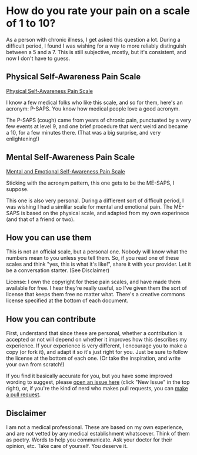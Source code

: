 # How do you rate your pain on a scale of 1 to 10?

As a person with chronic illness, I get asked this question a lot. During a difficult period, I found I was wishing for a way to more reliably distinguish between a 5 and a 7. This is still subjective, mostly, but it's consistent, and now I don't have to guess.

## Physical Self-Awareness Pain Scale

[Physical Self-Awareness Pain Scale](https://github.com/onealexharms/painscale/blob/master/physicalpainscale.md)

I know a few medical folks who like this scale, and so for them, here's an acronym: P-SAPS. You know how medical people love a good acronym. 

The P-SAPS (cough) came from years of chronic pain, punctuated by a very few events at level 9, and one brief procedure that went weird and became a 10, for a few minutes there. (That was a big surprise, and very enlightening!)

## Mental Self-Awareness Pain Scale

[Mental and Emotional Self-Awareness Pain Scale](https://github.com/onealexharms/painscale/blob/master/mentalpainscale.md)

Sticking with the acronym pattern, this one gets to be the ME-SAPS, I suppose. 

This one is also very personal. During a diffierent sort of difficult period, I was wishing I had a simlilar scale for mental and emotional pain. The ME-SAPS is based on the physical scale, and adapted from my own experinece (and that of a friend or two).

## How you can use them

This is not an official scale, but a personal one. Nobody will know what the numbers mean to you unless you tell them. So, if you read one of these scales and think "yes, this is what it's like!", share it with your provider. Let it be a conversation starter. (See Disclaimer)

License: I own the copyright for these pain scales, and have made them available for free. I hear they're really useful, so I've given them the sort of license that keeps them free no matter what. There's a creative commons license specified at the bottom of each document.

## How you can contribute

First, understand that since these are personal, whether a contribution is accepted or not will depend on whether it improves how this describes my experience. If your experience is very different, I encourage  you to make a copy (or fork it), and adapt it so it's just right for you. Just be sure to follow the license at the bottom of each one. (Or take the inspiration, and write your own from scratch!)

If you find it basically accurate for you, but you have some improved wording to suggest, please [open an issue here](https://github.com/onealexharms/painscale/issues/new) (click "New Issue" in the top right), or, if you're the kind of nerd who makes pull requests, you can [make a pull request](https://help.github.com/articles/about-pull-requests/).

## Disclaimer

I am not a medical professional. These are based on my own experience, and are not vetted by any medical establishment whatsoever. Think of them as poetry. Words to help you communicate. Ask your doctor for their opinion, etc. Take care of yourself. You deserve it. 
